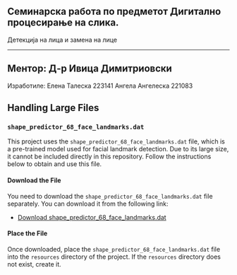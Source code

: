Семинарска работа по предметот Дигитално процесирање на слика.
---------------------------------------------------------------

Детекција на лица и замена на лице

---------------------------------------------------------------
Ментор:
Д-р Ивица Димитриовски
---------------------------------------------------------------
Изработиле:
Елена Талеска 223141
Ангела Ангелеска 221083

## Handling Large Files

### `shape_predictor_68_face_landmarks.dat`

This project uses the `shape_predictor_68_face_landmarks.dat` file, which is a pre-trained model used for facial landmark detection. Due to its large size, it cannot be included directly in this repository. Follow the instructions below to obtain and use this file.

#### Download the File

You need to download the `shape_predictor_68_face_landmarks.dat` file separately. You can download it from the following link:

- [Download shape_predictor_68_face_landmarks.dat](https://github.com/italojs/facial-landmarks-recognition/blob/master/shape_predictor_68_face_landmarks.dat)

#### Place the File

Once downloaded, place the `shape_predictor_68_face_landmarks.dat` file into the `resources` directory of the project. If the `resources` directory does not exist, create it.
